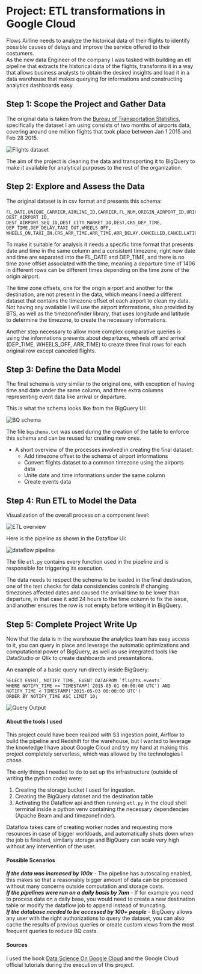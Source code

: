 # Project: ETL transformations in Google Cloud

Flows Airline needs to analyze the historical data of their flights to identify possible causes of delays and improve the service offered to their costumers.  
As the new data Engineer of the company I was tasked with building an etl pipeline that extracts the historical data of the flights, transforms it in a way that allows business analysts to obtain the desired insights and load it in a data warehouse that makes querying for informations and constructing analytics dashboards easy. 

## Step 1: Scope the Project and Gather Data

The original data is taken from the [Bureau of Transportation Statistics](https://www.transtats.bts.gov/airports.asp), specifically the dataset I am using consists of two months of airports data, 
covering around one million flights that took place between Jan 1 2015 and Feb 28 2015.

![Flights dataset](/Capstone%20Project/images/flights_data.png)

The aim of the project is cleaning the data and transporting it to BigQuery to make it available for analytical purposes to the rest of  the organization.

## Step 2: Explore and Assess the Data

The original dataset is in csv format and presents this schema:

```
FL_DATE,UNIQUE_CARRIER,AIRLINE_ID,CARRIER,FL_NUM,ORIGIN_AIRPORT_ID,ORIGIN_AIRPORT_SEQ_ID,ORIGIN_CITY_MARKET_ID,ORIGIN,  
DEST_AIRPORT_ID, DEST_AIRPORT_SEQ_ID,DEST_CITY_MARKET_ID,DEST,CRS_DEP_TIME, DEP_TIME,DEP_DELAY,TAXI_OUT,WHEELS_OFF,
WHEELS_ON,TAXI_IN,CRS_ARR_TIME,ARR_TIME,ARR_DELAY,CANCELLED,CANCELLATION_CODE,DIVERTED,DISTANCE
```

To make it suitable for analysis it needs a specific time format that presents date and time in the same column and a consistent timezone, right now date and time are separated into the FL_DATE and DEP_TIME, and there is no time zone offset associated with the time, meaning a departure time of 1406 in different rows can be different times depending on the time zone of the origin airport.

The time zone offsets, one for the origin airport and another for the destination, are not present in the data, which means I need a different dataset that contains the timezone offset of each airport to clean my data.  
Not having any available I will use the airport informations, also provided by BTS, as well as the timezonefinder library, that uses longitude and latitude to determine the timezone, to create the necessary informations.

Another step necessary to allow more complex comparative queries is using the informations presents about departures, wheels off and arrival (DEP_TIME, WHEELS_OFF, ARR_TIME) to create three final rows for each original row except canceled flights.

## Step 3: Define the Data Model

The final schema is very similar to the original one, with exception of having time and date under the same column, and three extra 
columns representing event data like arrival or departure.

This is what the schema looks like from the BigQuery UI:

![BQ schema](/Capstone%20Project/images/BQ_schema_full.jpg)

The file `bqschema.txt` was used during the creation of the table to enforce this schema and can be reused for creating new ones.

* A short overview of the processes involved in creating the final dataset:
	- Add timezone offset to the schema of airport informations
	- Convert flights dataset to a common timezone using the airports data
	- Unite date and time informations under the same column
	- Create events data

## Step 4: Run ETL to Model the Data

Visualization of the overall process on a component level:

![ETL overview](/Capstone%20Project/images/csv_file_to_bigquery.png)

Here is the pipeline as shown in the Dataflow UI:

![dataflow pipeline](/Capstone%20Project/images/dataflow_pipeline.png)

The file `etl.py` contains every function used in the pipeline and is responsible for triggering its execution.

The data needs to respect the schema to be loaded in the final destination, one of the test checks for data consistencies controls if changing timezones affected dates and caused the arrival time to be lower than departure, in that case it add 24 hours to the time column to fix the issue, and another ensures the row is not empty before writing it in BigQuery.

## Step 5: Complete Project Write Up

Now that the data is in the warehouse the analytics team has easy access to it, you can query in place and leverage the automatic optimizations and computational power of BigQuery, as well as use integrated tools like DataStudio or Qlik to create dashboards and presentations.

An example of a basic query run directly inside BigQuery: 

```
SELECT EVENT, NOTIFY_TIME, EVENT_DATAFROM `flights.events`
WHERE NOTIFY_TIME >= TIMESTAMP('2015-05-01 00:00:00 UTC') AND NOTIFY_TIME < TIMESTAMP('2015-05-03 00:00:00 UTC')
ORDER BY NOTIFY_TIME ASC LIMIT 10;
```
![Query Output](/Capstone%20Project/images/query.png)

#### About the tools I used

This project could have been realized with S3 ingestion point, Airflow to build the pipeline and Redshift for the warehouse, but I wanted to leverage the knowledge I have about Google Cloud and try my hand at making this project completely serverless, which was allowed by the technologies I chose.  

The only things I needed to do to set up the infrastructure (outside of writing the python code) were:
1. Creating the storage bucket I used for ingestion.
2. Creating the BigQuery dataset and the destination table
3. Activating the Dataflow api and then running `etl.py` in the cloud shell terminal inside a python venv containing the necessary dependencies (Apache Beam and and timezonefinder).

Dataflow takes care of creating worker nodes and requesting more resources in case of bigger workloads, and automatically shuts down when the job is finished, similarly storage and BigQuery can scale very high without any intervention of the user.

#### Possible Scenarios
***If the data was increased by 100x*** - The pipeline has autoscaling enabled, this makes so that a reasonably bigger amount of data can be processed without many concerns outside computation and storage costs.  
***If the pipelines were run on a daily basis by 7am*** - If for example you need to process data on a daily base, you would need to create a new destination table or modify the dataflow job to append instead of truncating.  
***If the database needed to be accessed by 100+ people*** - BigQuery allows any user with the right authorizations to query the dataset, you can also cache the results of previous queries or create custom views from the most frequent queries to reduce BQ costs. 

#### Sources

I used the book [Data Science On Google Cloud](http://shop.oreilly.com/product/0636920057628.do) and the Google Cloud official tutorials during the execution of this project.
